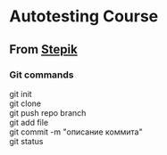 # Autotesting Course

## From [Stepik](https://stepik.org/course/575/syllabus)

### Git commands

git init  
git clone  
git push repo branch  
git add file  
git commit -m "описание коммита"  
git status
